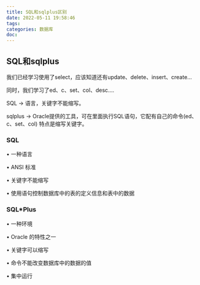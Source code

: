 ```yaml
---
title: SQL和sqlplus区别
date: 2022-05-11 19:58:46
tags:
categories: 数据库
doc:
---
```


## SQL和sqlplus

我们已经学习使用了select，应该知道还有update、delete、insert、create…

同时，我们学习了ed、c、set、col、desc….

SQL → 语言，关键字不能缩写。

sqlplus → Oracle提供的工具，可在里面执行SQL语句，它配有自己的命令(ed、c、set、col) 特点是缩写关键字。													

### SQL 

• 一种语言

• ANSI 标准

• 关键字不能缩写

• 使用语句控制数据库中的表的定义信息和表中的数据

### SQL*Plus

• 一种环境

• Oracle 的特性之一

• 关键字可以缩写

• 命令不能改变数据库中的数据的值

• 集中运行